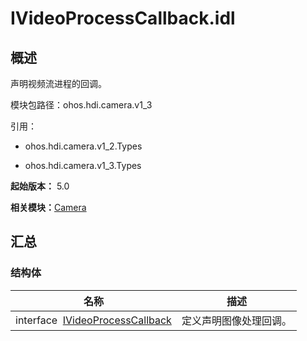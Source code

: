 # IVideoProcessCallback.idl


## 概述

声明视频流进程的回调。

模块包路径：ohos.hdi.camera.v1_3

引用：

- ohos.hdi.camera.v1_2.Types

- ohos.hdi.camera.v1_3.Types

**起始版本：** 5.0

**相关模块：**[Camera](_camera.md)


## 汇总


### 结构体

| 名称 | 描述 | 
| -------- | -------- |
| interface&nbsp;&nbsp;[IVideoProcessCallback](interface_i_video_process_callback.md) | 定义声明图像处理回调。 | 
